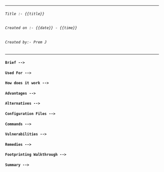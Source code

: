 
***
###### `Title :- {{title}}`
###### `Created on :- {{date}} - {{time}}`
###### `Created by:- Prem J`
***
#### `Brief -->`


#### `Used For -->`



#### `How does it work -->`



#### `Advantages -->`



#### `Alternatives -->`



#### `Configuration Files -->`


#### `Commands -->`


#### `Vulnerabilities -->`


#### `Remedies -->`


#### `Footprinting Walkthrough -->`



#### `Summary -->`